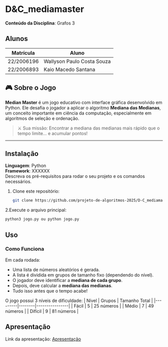 # D&C_mediamaster


**Conteúdo da Disciplina**: Grafos 3

## Alunos
|Matrícula | Aluno |
| -- | -- |
| 22/2006196  |  Wallyson Paulo Costa Souza |
| 22/2006893  |  Kaio Macedo Santana |


## 🎮 Sobre o Jogo

**Median Master** é um jogo educativo com interface gráfica desenvolvido em Python. Ele desafia o jogador a aplicar o algoritmo **Mediana das Medianas**, um conceito importante em ciência da computação, especialmente em algoritmos de seleção e ordenação.
> ⚔️ Sua missão: Encontrar a mediana das medianas mais rápido que o tempo limite... e acumular pontos!

---

## Instalação 
**Linguagem**: Python<br>
**Framework**: XXXXXX<br>
Descreva os pré-requisitos para rodar o seu projeto e os comandos necessários.

1. Clone este repositório:
   ```bash
   git clone https://github.com/projeto-de-algoritmos-2025/D-C_mediamaster.git

   ```
2.Execute o arquivo principal:
   ```bash
   python3 jogo.py ou python jogo.py
   ```

## Uso 

### Como Funciona

Em cada rodada:
- Uma lista de números aleatórios é gerada.
- A lista é dividida em grupos de tamanho fixo (dependendo do nível).
- O jogador deve identificar a **mediana de cada grupo**.
- Depois, deve calcular a **mediana das medianas**.
- Tudo isso antes que o tempo acabe!

O jogo possui 3 níveis de dificuldade:
| Nível   | Grupos | Tamanho Total |
|---------|--------|----------------|
| Fácil   | 5      | 25 números     |
| Médio   | 7      | 49 números     |
| Difícil | 9      | 81 números     |


## Apresentação
Link da apresentação: [Apresentação]()
